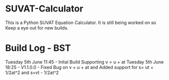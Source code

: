 # SUVAT-Calculator
This is a Python SUVAT Equation Calculator. It is still being worked on so Keep a eye out for new builds.
# Build Log - BST
Tuesday 5th June 11:45 - Inital Build Supporting v = u + at
Tuesday 5th June 18:25 - V1.1.0.0 - Fixed Bug on v = u + at and Added support for s= ut + 1/2at^2 and s=vt - 1/2at^2


